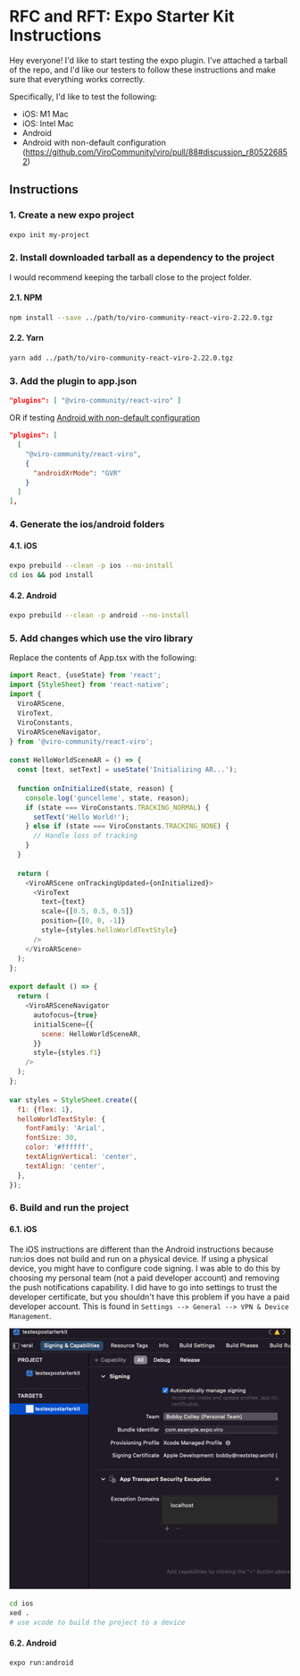 # RFC and RFT: Expo Starter Kit Instructions

Hey everyone! I'd like to start testing the expo plugin. I've attached a tarball of the repo, and I'd like our testers to follow these instructions and make sure that everything works correctly.

Specifically, I'd like to test the following:

- iOS: M1 Mac
- iOS: Intel Mac
- Android
- Android with non-default configuration (https://github.com/ViroCommunity/viro/pull/88#discussion_r805226852)

## Instructions

### 1. Create a new expo project

```bash
expo init my-project
```

### 2. Install downloaded tarball as a dependency to the project

I would recommend keeping the tarball close to the project folder.

#### 2.1. NPM

```bash
npm install --save ../path/to/viro-community-react-viro-2.22.0.tgz
```

#### 2.2. Yarn

```bash
yarn add ../path/to/viro-community-react-viro-2.22.0.tgz
```

### 3. Add the plugin to app.json

```json
"plugins": [ "@viro-community/react-viro" ]
```

OR if testing [Android with non-default configuration](https://github.com/ViroCommunity/viro/pull/88#discussion_r805226852)

```json
"plugins": [
  [
    "@viro-community/react-viro",
    {
      "androidXrMode": "GVR"
    }
  ]
],
```

### 4. Generate the ios/android folders

#### 4.1. iOS

```bash
expo prebuild --clean -p ios --no-install
cd ios && pod install
```

#### 4.2. Android

```bash
expo prebuild --clean -p android --no-install
```

### 5. Add changes which use the viro library

Replace the contents of App.tsx with the following:

```js
import React, {useState} from 'react';
import {StyleSheet} from 'react-native';
import {
  ViroARScene,
  ViroText,
  ViroConstants,
  ViroARSceneNavigator,
} from '@viro-community/react-viro';

const HelloWorldSceneAR = () => {
  const [text, setText] = useState('Initializing AR...');

  function onInitialized(state, reason) {
    console.log('guncelleme', state, reason);
    if (state === ViroConstants.TRACKING_NORMAL) {
      setText('Hello World!');
    } else if (state === ViroConstants.TRACKING_NONE) {
      // Handle loss of tracking
    }
  }

  return (
    <ViroARScene onTrackingUpdated={onInitialized}>
      <ViroText
        text={text}
        scale={[0.5, 0.5, 0.5]}
        position={[0, 0, -1]}
        style={styles.helloWorldTextStyle}
      />
    </ViroARScene>
  );
};

export default () => {
  return (
    <ViroARSceneNavigator
      autofocus={true}
      initialScene={{
        scene: HelloWorldSceneAR,
      }}
      style={styles.f1}
    />
  );
};

var styles = StyleSheet.create({
  f1: {flex: 1},
  helloWorldTextStyle: {
    fontFamily: 'Arial',
    fontSize: 30,
    color: '#ffffff',
    textAlignVertical: 'center',
    textAlign: 'center',
  },
});

```

### 6. Build and run the project

#### 6.1. iOS

The iOS instructions are different than the Android instructions because run:ios does not build and run on a physical device. If using a physical device, you might have to configure code signing. I was able to do this by choosing my personal team (not a paid developer account) and removing the push notifications capability. I did have to go into settings to trust the developer certificate, but you shouldn't have this problem if you have a paid developer account. This is found in `Settings --> General --> VPN & Device Management`.

![Screenshot](/static/img//blog/expo.png)

```bash
cd ios
xed .
# use xcode to build the project to a device
```

#### 6.2. Android

```bash
expo run:android
```
